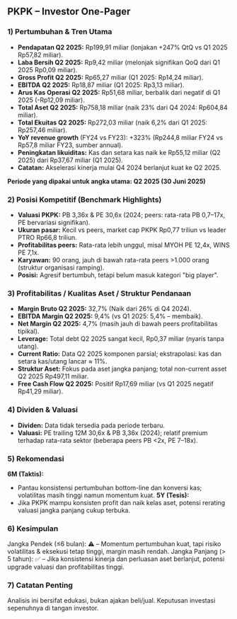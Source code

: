 ## PKPK – Investor One-Pager

### 1) Pertumbuhan & Tren Utama
- **Pendapatan Q2 2025:** Rp199,91 miliar (lonjakan +247% QtQ vs Q1 2025 Rp57,82 miliar).
- **Laba Bersih Q2 2025:** Rp9,42 miliar (melonjak signifikan QoQ dari Q1 2025 Rp0,09 miliar).
- **Gross Profit Q2 2025:** Rp65,27 miliar (Q1 2025: Rp14,24 miliar).
- **EBITDA Q2 2025:** Rp18,87 miliar (Q1 2025: Rp3,13 miliar).
- **Arus Kas Operasi Q2 2025:** Rp51,68 miliar, berbalik dari negatif di Q1 2025 (-Rp12,09 miliar).
- **Total Aset Q2 2025:** Rp758,18 miliar (naik 23% dari Q4 2024: Rp604,84 miliar).
- **Total Ekuitas Q2 2025:** Rp272,03 miliar (naik 6,2% dari Q1 2025: Rp257,46 miliar).
- **YoY revenue growth** (FY24 vs FY23): +323% (Rp244,8 miliar FY24 vs Rp57,8 miliar FY23, sumber annual).
- **Peningkatan likuiditas:** Kas dan setara kas naik ke Rp55,12 miliar (Q2 2025) dari Rp37,67 miliar (Q1 2025).
- **Catatan:** Akselerasi kinerja mulai Q4 2024 berlanjut kuat ke Q2 2025.

**Periode yang dipakai untuk angka utama: Q2 2025 (30 Juni 2025)**

### 2) Posisi Kompetitif (Benchmark Highlights)
- **Valuasi PKPK:** PB 3,36x & PE 30,6x (2024; peers: rata-rata PB 0,7–17x, PE bervariasi signifikan).
- **Ukuran pasar:** Kecil vs peers, market cap PKPK Rp0,77 triliun vs leader PTRO Rp66,8 triliun.
- **Profitabilitas peers:** Rata-rata lebih unggul, misal MYOH PE 12,4x, WINS PE 7,1x.
- **Karyawan:** 90 orang, jauh di bawah rata-rata peers >1.000 orang (struktur organisasi ramping).
- **Posisi:** Agresif bertumbuh, tetapi belum masuk kategori "big player".

### 3) Profitabilitas / Kualitas Aset / Struktur Pendanaan
- **Margin Bruto Q2 2025:** 32,7% (Naik dari 26% di Q4 2024).
- **EBITDA Margin Q2 2025:** 9,4% (vs Q1 2025: 5,4% – membaik).
- **Net Margin Q2 2025:** 4,7% (masih jauh di bawah peers profitabilitas tipikal).
- **Leverage:** Total debt Q2 2025 sangat kecil, Rp0,37 miliar (nyaris tanpa utang).
- **Current Ratio:** Data Q2 2025 komponen parsial; ekstrapolasi: kas dan setara kas/utang lancar ≈ 11%.
- **Struktur Aset:** Fokus pada aset jangka panjang; total non-current asset Q2 2025 Rp497,11 miliar.
- **Free Cash Flow Q2 2025:** Positif Rp17,69 miliar (vs Q1 2025 negatif Rp41,29 miliar).

### 4) Dividen & Valuasi
- **Dividen:** Data tidak tersedia pada periode terbaru.
- **Valuasi:** PE trailing 12M 30,6x & PB 3,36x (2024); relatif premium terhadap rata-rata sektor (beberapa peers PB <2x, PE 7–18x).

### 5) Rekomendasi
**6M (Taktis):**
- Pantau konsistensi pertumbuhan bottom-line dan konversi kas; volatilitas masih tinggi namun momentum kuat.
**5Y (Tesis):**
- Jika PKPK mampu konsisten profit dan naik kelas aset, potensi rerating valuasi jangka panjang cukup terbuka.

### 6) Kesimpulan
Jangka Pendek (≤6 bulan): ⚠️ – Momentum pertumbuhan kuat, tapi risiko volatilitas & eksekusi tetap tinggi, margin masih rendah.
Jangka Panjang (> 5 tahun): ✅ – Jika konsistensi kinerja dan perluasan aset berlanjut, potensi upgrade valuasi dan profitabilitas tinggi.

### 7) Catatan Penting
Analisis ini bersifat edukasi, bukan ajakan beli/jual. Keputusan investasi sepenuhnya di tangan investor.
